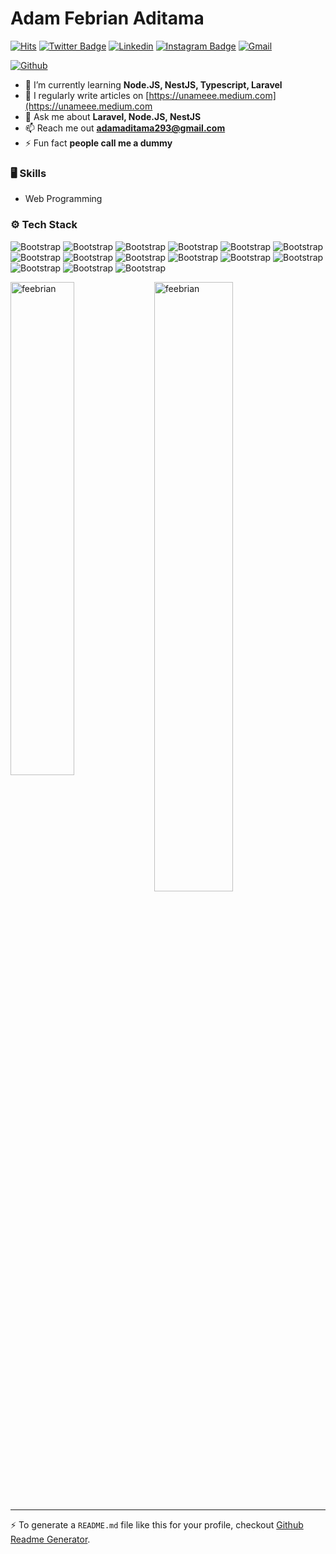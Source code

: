 # Adam Febrian Aditama

[![Hits](https://hits.seeyoufarm.com/api/count/incr/badge.svg?url=https%3A%2F%2Fgithub.com%2Ffeebrian%2Ffeebrian&count_bg=%2379C83D&title_bg=%23555555&icon=&icon_color=%23E7E7E7&title=Profile+Views&edge_flat=false)](https://hits.seeyoufarm.com)
[![Twitter Badge](https://img.shields.io/badge/-Twitter-1da1f2?labelColor=1da1f2&logo=twitter&logoColor=white&link=https://twitter.com/adamaditama)](https://twitter.com/adamaditama)
[![Linkedin](https://img.shields.io/badge/-LinkedIn-blue?style=flat&logo=Linkedin&logoColor=white)](https://www.linkedin.com/in/adam-aditamaaa/)
[![Instagram Badge](https://img.shields.io/badge/-Instagram-purple?logo=instagram&logoColor=white&link=https://instagram.com/adamadtm__/)](https://www.instagram.com/adamadtm__)
[![Gmail](https://img.shields.io/badge/-Gmail-c14438?style=flat&logo=Gmail&logoColor=white)](mailto:adamaditama293@gmail.com)

[![Github](https://img.shields.io/github/followers/feebrian?label=Follow&style=social)](https://github.com/feebrian)

- 🌱 I’m currently learning **Node.JS, NestJS, Typescript, Laravel**
- 📝 I regularly write articles on [https://unameee.medium.com](https://unameee.medium.com
- 💬 Ask me about **Laravel, Node.JS, NestJS**
- 📫 Reach me out **adamaditama293@gmail.com**
- ⚡ Fun fact **people call me a dummy**

### 🖥 Skills

- Web Programming
### ⚙️ Tech Stack

![Bootstrap](https://img.shields.io/badge/-Go-05122A?style=flat&logo=Go&color=353535) ![Bootstrap](https://img.shields.io/badge/-HTMX-05122A?style=flat&logo=HTMX&color=353535) ![Bootstrap](https://img.shields.io/badge/-PHP-05122A?style=flat&logo=PHP&color=353535) ![Bootstrap](https://img.shields.io/badge/-Javascript-05122A?style=flat&logo=Javascript&color=353535) ![Bootstrap](https://img.shields.io/badge/-Codeigniter-05122A?style=flat&logo=Codeigniter&color=353535) ![Bootstrap](https://img.shields.io/badge/-Laravel-05122A?style=flat&logo=Laravel&color=353535) ![Bootstrap](https://img.shields.io/badge/-Docker-05122A?style=flat&logo=Docker&color=353535) ![Bootstrap](https://img.shields.io/badge/-MySQL-05122A?style=flat&logo=MySQL&color=353535) ![Bootstrap](https://img.shields.io/badge/-PostgreSQL-05122A?style=flat&logo=PostgreSQL&color=353535) ![Bootstrap](https://img.shields.io/badge/-Dbeaver-05122A?style=flat&logo=Dbeaver&color=353535) ![Bootstrap](https://img.shields.io/badge/-Postman-05122A?style=flat&logo=Postman&color=353535) ![Bootstrap](https://img.shields.io/badge/-Firefox-05122A?style=flat&logo=Firefox&color=353535) ![Bootstrap](https://img.shields.io/badge/-Insomnia-05122A?style=flat&logo=Insomnia&color=353535) ![Bootstrap](https://img.shields.io/badge/-Linux-05122A?style=flat&logo=Linux&color=353535) ![Bootstrap](https://img.shields.io/badge/-Ubuntu-05122A?style=flat&logo=Ubuntu&color=353535)

<div>
  <img width="45%" align="left" src="https://github-readme-stats.vercel.app/api/top-langs?username=feebrian&show_icons=true&locale=en&layout=compact" alt="feebrian" />
  <img width="50%"  src="https://github-readme-streak-stats.herokuapp.com/?user=feebrian&" alt="feebrian" />
</div>


---
:zap: To generate a `README.md` file like this for your profile, checkout [Github Readme Generator](https://hejazizo-github-profile-readme-srcstreamlit-app-i6skm7.streamlit.app/).
